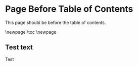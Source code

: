 # Page Before Table of Contents

This page should be before the table of contents.

\newpage
\toc
\newpage

## Test text

Test
